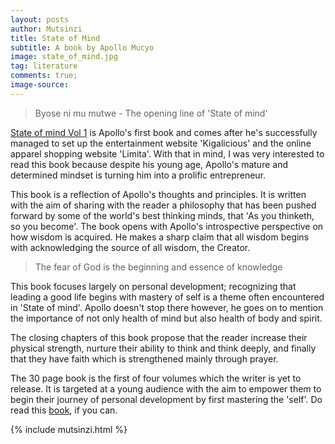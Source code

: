 ```yaml
---
layout: posts
author: Mutsinzi
title: State of Mind
subtitle: A book by Apollo Mucyo
image: state_of_mind.jpg
tag: literature
comments: true;
image-source:
---
```


> Byose ni mu mutwe - The opening line of 'State of mind'

<a href="http://www.kigalicious.com/#!state-of-mind/g1mhx" target="_blank">State of mind Vol 1</a> is Apollo's first book and comes after he's successfully managed to set up the entertainment website 'Kigalicious' and the online apparel shopping website 'Limita'. With that in mind, I was very interested to read this book because despite his young age, Apollo's mature and determined mindset is turning him into a prolific entrepreneur.

This book is a reflection of Apollo's thoughts and principles. It is written with the aim of sharing with the reader a philosophy that has been pushed forward by some of the world's best thinking minds, that  'As you thinketh, so you become'. The book opens with Apollo's introspective perspective on how wisdom is acquired. He makes a sharp claim that all wisdom begins with acknowledging the source of all wisdom, the Creator.

> The fear of God is the beginning and essence of knowledge

This book focuses largely on personal development; recognizing that leading a good life begins with mastery of self is a theme often encountered in 'State of mind'. Apollo doesn't stop there however, he goes on to mention the importance of not only health of mind but also health of body and spirit.

The closing chapters of this book propose that the reader increase their physical strength, nurture their ability to think and think deeply, and finally that they have faith which is strengthened mainly through prayer.

The 30 page book is the first of four volumes which the writer is yet to release. It is targeted at a young audience with the aim to empower them to begin their journey of personal development by first mastering the 'self'. Do read this <a href="http://www.kigalicious.com/#!state-of-mind/g1mhx" target="_blank">book</a>, if you can.

{% include mutsinzi.html %}
